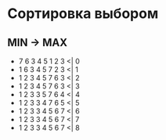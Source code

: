 # Сортировка выбором

## MIN -> MAX

- 7 6 3 4 5 1 2 3 <| 0
- 1 6 3 4 5 7 2 3 <| 1
- 1 2 3 4 5 7 6 3 <| 2
- 1 2 3 4 5 7 6 3 <| 3
- 1 2 3 3 5 7 6 4 <| 4
- 1 2 3 3 4 7 6 5 <| 5
- 1 2 3 3 4 5 6 7 <| 6
- 1 2 3 3 4 5 6 7 <| 7
- 1 2 3 3 4 5 6 7 <| 8
